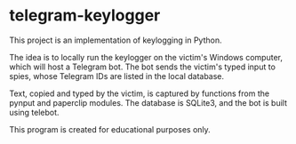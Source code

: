 # telegram-keylogger

This project is an implementation of keylogging in Python.

The idea is to locally run the keylogger on the victim's Windows computer, which will host a Telegram bot. The bot sends the victim's typed input to spies, whose Telegram IDs are listed in the local database.

Text, copied and typed by the victim, is captured by functions from the pynput and paperclip modules. The database is SQLite3, and the bot is built using telebot.

This program is created for educational purposes only.

